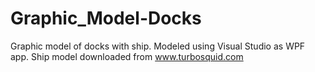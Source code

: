 # Graphic_Model-Docks
Graphic model of docks with ship. 
Modeled using Visual Studio as WPF app. 
Ship model downloaded from www.turbosquid.com
